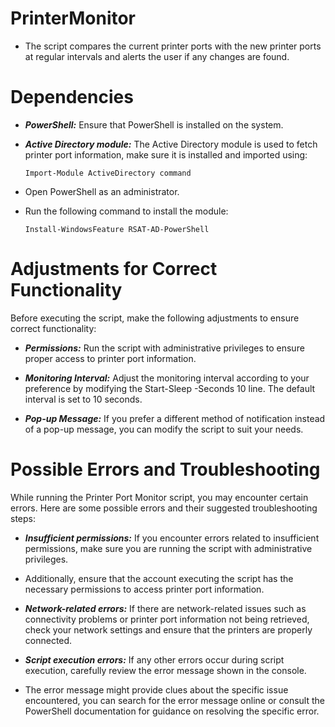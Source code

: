 # PrinterMonitor

- The script compares the current printer ports with the new printer ports at regular intervals and alerts the user if any changes are found.

# Dependencies

- ***PowerShell:*** Ensure that PowerShell is installed on the system.
  
- ***Active Directory module:*** The Active Directory module is used to fetch printer port information, make sure it is installed and imported using:

  `Import-Module ActiveDirectory command`

- Open PowerShell as an administrator.
  
- Run the following command to install the module:

  `
Install-WindowsFeature RSAT-AD-PowerShell
`

# Adjustments for Correct Functionality


Before executing the script, make the following adjustments to ensure correct functionality:


- ***Permissions:*** Run the script with administrative privileges to ensure proper access to printer port information.

- ***Monitoring Interval:*** Adjust the monitoring interval according to your preference by modifying the Start-Sleep -Seconds 10 line. The default interval is set to 10 seconds.

- ***Pop-up Message:*** If you prefer a different method of notification instead of a pop-up message, you can modify the script to suit your needs.

  
# Possible Errors and Troubleshooting


While running the Printer Port Monitor script, you may encounter certain errors. Here are some possible errors and their suggested troubleshooting steps:


- ***Insufficient permissions:*** If you encounter errors related to insufficient permissions, make sure you are running the script with administrative privileges.

- Additionally, ensure that the account executing the script has the necessary permissions to access printer port information.




- ***Network-related errors:*** If there are network-related issues such as connectivity problems or printer port information not being retrieved, check your network settings and ensure that the printers are properly connected.




- ***Script execution errors:*** If any other errors occur during script execution, carefully review the error message shown in the console. 

- The error message might provide clues about the specific issue encountered, you can search for the error message online or consult the PowerShell documentation for guidance on resolving the specific error.

